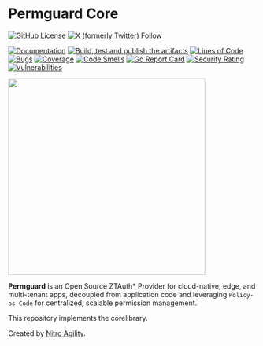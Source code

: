 # Permguard Core

[![GitHub License](https://img.shields.io/github/license/permguard/permguard-common)](https://github.com/permguard/permguard-common?tab=Apache-2.0-1-ov-file#readme)
[![X (formerly Twitter) Follow](https://img.shields.io/twitter/follow/permguard)](https://x.com/intent/follow?original_referer=https%3A%2F%2Fdeveloper.x.com%2F&ref_src=twsrc%5Etfw%7Ctwcamp%5Ebuttonembed%7Ctwterm%5Efollow%7Ctwgr%5ETwitterDev&screen_name=Permguard)

[![Documentation](https://img.shields.io/website?label=Docs&url=https%3A%2F%2Fwww.permguard.com%2F)](https://www.permguard.com/)
[![Build, test and publish the artifacts](https://github.com/permguard/permguard-common/actions/workflows/permguard-common-ci.yml/badge.svg)](https://github.com/permguard/permguard-common/actions/workflows/permguard-common-ci.yml)
[![Lines of Code](https://sonarcloud.io/api/project_badges/measure?project=permguard_permguard-common&metric=ncloc)](https://sonarcloud.io/summary/new_code?id=permguard_permguard-common)
[![Bugs](https://sonarcloud.io/api/project_badges/measure?project=permguard_permguard-common&metric=bugs)](https://sonarcloud.io/summary/new_code?id=permguard_permguard-common)
[![Coverage](https://sonarcloud.io/api/project_badges/measure?project=permguard_permguard-common&metric=coverage)](https://sonarcloud.io/summary/new_code?id=permguard_permguard-common)
[![Code Smells](https://sonarcloud.io/api/project_badges/measure?project=permguard_permguard-common&metric=code_smells)](https://sonarcloud.io/summary/new_code?id=permguard_permguard-common)
[![Go Report Card](https://goreportcard.com/badge/github.com/permguard/permguard-common)](https://goreportcard.com/report/github.com/permguard/permguard-common)
[![Security Rating](https://sonarcloud.io/api/project_badges/measure?project=permguard_permguard-common&metric=security_rating)](https://sonarcloud.io/summary/new_code?id=permguard_permguard-common)
[![Vulnerabilities](https://sonarcloud.io/api/project_badges/measure?project=permguard_permguard-common&metric=vulnerabilities)](https://sonarcloud.io/summary/new_code?id=permguard_permguard-common)

<p align="left">
  <img src="https://raw.githubusercontent.com/permguard/permguard-assets/main/pink-txt//1line.svg" class="center" width="400px" height="auto"/>
</p>

**Permguard** is an Open Source ZTAuth* Provider for cloud-native, edge, and multi-tenant apps, decoupled from application code and leveraging `Policy-as-Code` for centralized, scalable permission management.

This repository implements the corelibrary.

Created by [Nitro Agility](https://www.nitroagility.com/).
